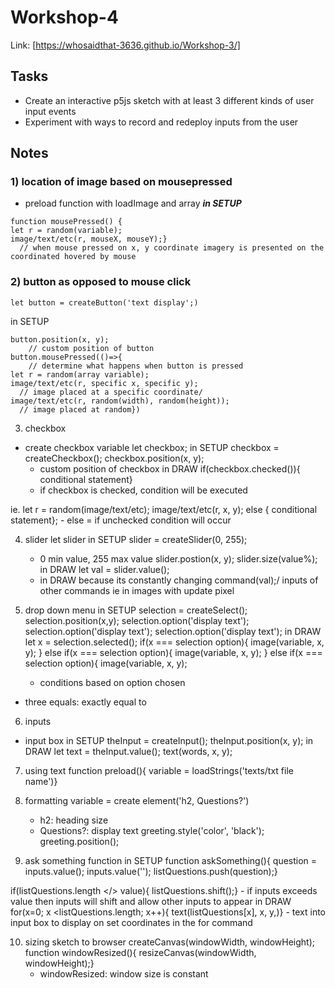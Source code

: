 # Workshop-4

Link: [https://whosaidthat-3636.github.io/Workshop-3/]

## Tasks
- Create an interactive p5js sketch with at least 3 different kinds of user input events
- Experiment with ways to record and redeploy inputs from the user

## Notes 
### 1) location of image based on mousepressed
- preload function with loadImage and array 
**_in SETUP_**
```
function mousePressed() {
let r = random(variable);
image/text/etc(r, mouseX, mouseY);}
  // when mouse pressed on x, y coordinate imagery is presented on the coordinated hovered by mouse
```

### 2) button as opposed to mouse click
```
let button = createButton('text display';)
```
in SETUP
```
button.position(x, y);   
	// custom position of button
button.mousePressed(()=>{
	// determine what happens when button is pressed
let r = random(array variable);
image/text/etc(r, specific x, specific y);
  // image placed at a specific coordinate/
image/text/etc(r, random(width), random(height));
  // image placed at random})
```

3) checkbox
- create checkbox variable
let checkbox;
in SETUP
checkbox = createCheckbox();
checkbox.position(x, y);
	- custom position of checkbox
in DRAW
if(checkbox.checked()){
conditional statement}
	- if checkbox is checked, condition will be executed




ie. let r = random(image/text/etc);
image/text/etc(r, x, y);
else {
conditional statement};
	- else = if unchecked condition will occur

4) slider
let slider
in SETUP
slider = createSlider(0, 255);
	- 0 min value, 255 max value
slider.postion(x, y);
slider.size(value%);
in DRAW
let val = slider.value();
	- in DRAW because its constantly changing 
command(val);/ inputs of other commands ie in images with update pixel

5) drop down menu
in SETUP
selection = createSelect();
selection.position(x,y);
selection.option('display text');
selection.option('display text');
selection.option('display text');
in DRAW
let x = selection.selected();
if(x === selection option){
image(variable, x, y);
} else if(x === selection option){
image(variable, x, y);
} else if(x === selection option){
image(variable, x, y);
	- conditions based on option chosen
- three equals: exactly equal to

6) inputs
- input box 
in SETUP
theInput = createInput();
theInput.position(x, y);
in DRAW
let text = theInput.value();
text(words, x, y);

7) using text
function preload(){
variable = loadStrings('texts/txt file name')}

8) formatting
variable = create element('h2, Questions?')
	- h2: heading size
	- Questions?: display text
greeting.style('color', 'black');
greeting.position();

9) ask something function
in SETUP
function askSomething(){
question = inputs.value();
inputs.value('');
listQuestions.push(question);}

if(listQuestions.length </> value){
listQuestions.shift();}
	- if inputs exceeds value then inputs will shift and allow other inputs to appear
in DRAW
for(x=0; x <listQuestions.length; x++){
text(listQuestions[x], x, y,)}
	- text into input box to display on set coordinates in the for command

10) sizing sketch to browser
createCanvas(windowWidth, windowHeight);
function windowResized(){
resizeCanvas(windowWidth, windowHeight);}
	- windowResized: window size is constant 




